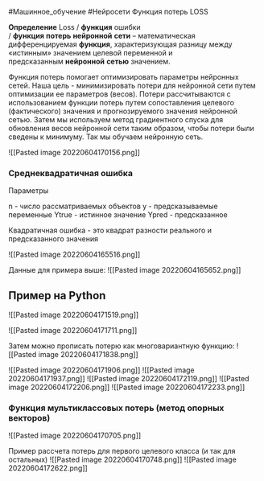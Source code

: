 #Машинное_обучение #Нейросети 
Функция потерь LOSS

<b>Определение</b>
Loss / **функция** ошибки / **функция** **потерь** **нейронной** **сети** – математическая дифференцируемая **функция**, характеризующая разницу между «истинным» значением целевой переменной и предсказанным **нейронной** **сетью** значением.

Функция потерь помогает оптимизировать параметры нейронных сетей. Наша цель - минимизировать потери для нейронной сети путем оптимизации ее параметров (весов). Потери рассчитываются с использованием функции потерь путем сопоставления целевого (фактического) значения и прогнозируемого значения нейронной сетью. Затем мы используем метод градиентного спуска для обновления весов нейронной сети таким образом, чтобы потери были сведены к минимуму. Так мы обучаем нейронную сеть.

![[Pasted image 20220604170156.png]]

<h3>Среднеквадратичная ошибка</h3>
Параметры

n - число рассматриваемых объектов
y - предсказываемые переменные
Ytrue - истинное значение
Ypred - предсказанное

Квадратичная ошибка - это квадрат разности реального и предсказанного значения

![[Pasted image 20220604165516.png]]

Данные для примера выше: 
![[Pasted image 20220604165652.png]]

<h2>Пример на Python</h2>

![[Pasted image 20220604171519.png]]

![[Pasted image 20220604171711.png]]

Затем можно прописать потерю как многовариантную функцию:
![[Pasted image 20220604171838.png]]

![[Pasted image 20220604171906.png]]
![[Pasted image 20220604171937.png]]
![[Pasted image 20220604172119.png]]
![[Pasted image 20220604172206.png]]
![[Pasted image 20220604172233.png]]

<h3>Функция мультиклассовых потерь (метод опорных векторов)</h3>

![[Pasted image 20220604170705.png]]

Пример рассчета потерь для первого целевого класса (и так для остальных)
![[Pasted image 20220604170748.png]]
![[Pasted image 20220604172622.png]]

